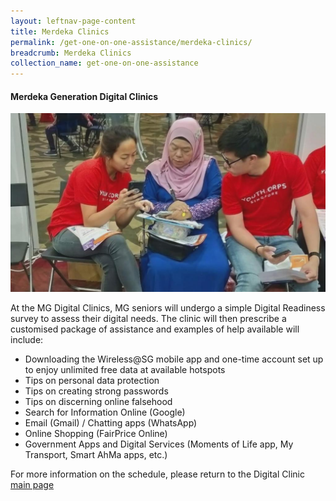```yaml
---
layout: leftnav-page-content
title: Merdeka Clinics
permalink: /get-one-on-one-assistance/merdeka-clinics/
breadcrumb: Merdeka Clinics
collection_name: get-one-on-one-assistance
---
```


#### Merdeka Generation Digital Clinics<br>

![image](/images/get-one-on-one-assistance/merdeka-clinics2.jpeg)

At the MG Digital Clinics, MG seniors will undergo a simple Digital Readiness survey to assess their digital needs. The clinic will then prescribe a customised package of assistance and examples of help available will include:<br>
*	Downloading the Wireless@SG mobile app and one-time account set up to enjoy unlimited free data at available hotspots<br> 
*	Tips on personal data protection<br>
*	Tips on creating strong passwords<br> 
*	Tips on discerning online falsehood<br> 
*	Search for Information Online (Google)<br> 
*	Email (Gmail) / Chatting apps (WhatsApp)<br> 
*	Online Shopping (FairPrice Online)<br> 
*	Government Apps and Digital Services (Moments of Life app, My Transport, Smart AhMa apps, etc.)<br> 

For more information on the schedule, please return to the Digital Clinic [main page](/get-one-on-one-assistance/digital-clinics/)
